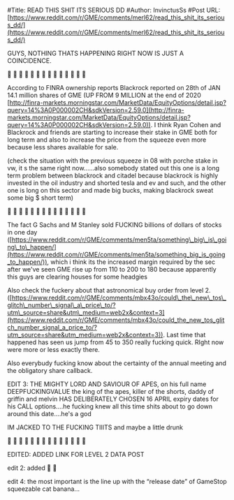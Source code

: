 #Title: READ THIS SHIT ITS SERIOUS DD
#Author: InvinctusSs
#Post URL: [https://www.reddit.com/r/GME/comments/merl62/read_this_shit_its_serious_dd/](https://www.reddit.com/r/GME/comments/merl62/read_this_shit_its_serious_dd/)


GUYS, NOTHING THATS HAPPENING RIGHT NOW IS JUST A COINCIDENCE.

🚀  🚀  🚀  🚀  🚀  🚀  🚀  🚀  🚀  🚀  🚀  🚀  🚀  🚀

According to FINRA ownership reports Blackrock reported on 28th of JAN 14.1 million shares of GME (UP FROM 9 MILLION at the end of 2020 [http://finra-markets.morningstar.com/MarketData/EquityOptions/detail.jsp?query=14%3A0P000002CH&sdkVersion=2.59.0](http://finra-markets.morningstar.com/MarketData/EquityOptions/detail.jsp?query=14%3A0P000002CH&sdkVersion=2.59.0)). I think Ryan Cohen and Blackrock and friends are starting to increase their stake in GME both for long term and also to increase the price from the squeeze even more because less shares available for sale.

(check the situation with the previous squeeze in 08 with porche stake in vw, it s the same right now......also somebody stated out this one is a long term problem between blackrock and citadel because blackrock is highly invested in the oil industry and shorted tesla and ev and such, and the other one is long on this sector and made big bucks, making blackrock sweat some big $ short term)

🚀  🚀  🚀  🚀  🚀  🚀  🚀  🚀  🚀  🚀  🚀  🚀  🚀  🚀

The fact G Sachs and M Stanley sold FUCKING billions of dollars of stocks in one day ([https://www.reddit.com/r/GME/comments/men5ta/something\_big\_is\_going\_to\_happen/](https://www.reddit.com/r/GME/comments/men5ta/something_big_is_going_to_happen/)), which i think its the increased margin required by the sec after we've seen GME rise up from 110 to 200 to 180 because apparently this guys are clearing houses for some headgies

Also check the fuckery about that astronomical buy order from level 2.([https://www.reddit.com/r/GME/comments/mbx43o/could\_the\_new\_tos\_glitch\_number\_signal\_a\_price\_to/?utm\_source=share&utm\_medium=web2x&context=3](https://www.reddit.com/r/GME/comments/mbx43o/could_the_new_tos_glitch_number_signal_a_price_to/?utm_source=share&utm_medium=web2x&context=3)). Last time that happened has seen us jump from 45 to 350  really fucking quick. RIght now were more or less exactly there.

Also everybudy fucking know about the certainty of the annual meeting and the obligatory share callback.

EDIT 3: THE MIGHTY LORD AND SAVIOUR OF APES, on his full name DEEPFUCKINGVALUE the king of the apes, killer of the shorts, daddy of griffin and melvin HAS DELIBERATELY CHOSEN 16 APRIL expiry dates for his CALL options....he fucking knew all this time shits about to go down around this date....he's a god

IM JACKED TO THE FUCKING TIIITS and maybe a little drunk

🚀  🚀  🚀  🚀  🚀  🚀  🚀  🚀  🚀  🚀  🚀  🚀  🚀  🚀

EDITED: ADDED LINK FOR LEVEL 2 DATA POST

edit 2: added  🚀  🚀

edit 4: the most important is the line up with the “release date” of GameStop squeezable cat banana... 
